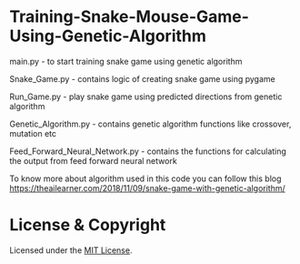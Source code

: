 # Training-Snake-Mouse-Game-Using-Genetic-Algorithm

main.py -  to start training snake game using genetic algorithm

Snake_Game.py  -  contains logic of creating snake game using pygame

Run_Game.py  -  play snake game using predicted directions from genetic algorithm

Genetic_Algorithm.py  -  contains genetic algorithm functions like crossover, mutation etc

Feed_Forward_Neural_Network.py  -  contains the functions for calculating the output from feed forward neural network

To know more about algorithm used in this code you can follow this blog https://theailearner.com/2018/11/09/snake-game-with-genetic-algorithm/


# License & Copyright

Licensed under the [MIT License](LICENSE).

